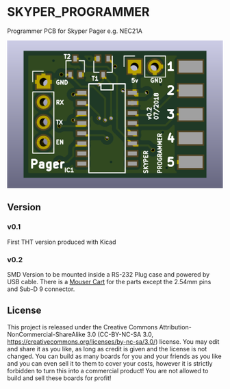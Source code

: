 # SKYPER_PROGRAMMER
Programmer PCB for Skyper Pager e.g. NEC21A

![PCB](https://github.com/dk4pa/SKYPER_PROGRAMMER/blob/master/Skyper_Programmer.png)

## Version

### v0.1

First THT version produced with Kicad 

### v0.2
SMD Version to be mounted inside a RS-232 Plug case and powered by USB cable. There is a [Mouser Cart]( https://www.mouser.com/ProjectManager/ProjectDetail.aspx?AccessID=938ca9dcb5) for the parts except the 2.54mm pins and Sub-D 9 connector.

## License

This project is released under the Creative Commons Attribution-NonCommercial-ShareAlike 3.0 (CC-BY-NC-SA 3.0, https://creativecommons.org/licenses/by-nc-sa/3.0/) license. You may edit and share it as you like, as long as credit is given and the license is not changed. You can build as many boards for you and your friends as you like and you can even sell it to them to cover your costs, however it is strictly forbidden to turn this into a commercial product! You are not allowed to build and sell these boards for profit!

